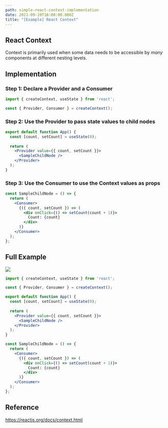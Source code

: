 ```yaml
---
path: simple-react-context-implementation
date: 2021-09-10T16:00:00.000Z
title: "[Example] React Context"
---
```

## React Context

Context is primarily used when some data needs to be accessible by *many* components at different nesting levels.

## Implementation

### Step 1: Declare a Provider and a Consumer 

```jsx
import { createContext, useState } from 'react';

const { Provider, Consumer } = createContext();

```

### Step 2: Use the Provider to pass state values to child nodes

```jsx
export default function App() {
  const [count, setCount] = useState(0);
  
  return (
    <Provider value={{ count, setCount }}>
      <SampleChildNode />
    </Provider>
  );
}
```

### Step 3: Use the Consumer to use the Context values as props

```jsx
const SampleChildNode = () => {
  return (
    <Consumer>
      {({ count, setCount }) => (
        <div onClick={() => setCount(count + 1)}>
          Count: {count}
        </div>
      )}
    </Consumer>
  );
};
```

## Full Example

![](../assets/sample-context.gif)

```jsx
import { createContext, useState } from 'react';

const { Provider, Consumer } = createContext();

export default function App() {
  const [count, setCount] = useState(0);
  
  return (
    <Provider value={{ count, setCount }}>
      <SampleChildNode />
    </Provider>
  );
}

const SampleChildNode = () => {
  return (
    <Consumer>
      {({ count, setCount }) => (
        <div onClick={() => setCount(count + 1)}>
          Count: {count}
        </div>
      )}
    </Consumer>
  );
};
```

## Reference

https://reactjs.org/docs/context.html